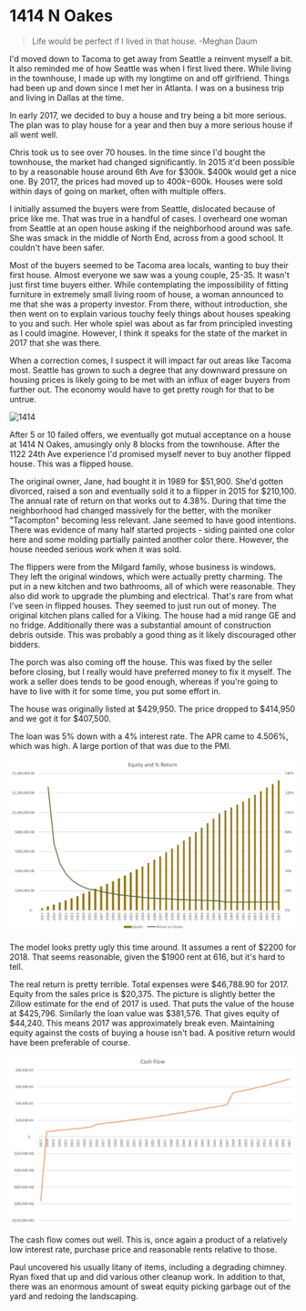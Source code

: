 # 1414 N Oakes

> Life would be perfect if I lived in that house. -Meghan Daum

I'd moved down to Tacoma to get away from Seattle a reinvent myself a bit.  It also reminded me of how Seattle was when I first lived there.  While living in the townhouse, I made up with my longtime on and off girlfriend.  Things had been up and down since I met her in Atlanta.  I was on a business trip and living in Dallas at the time.

In early 2017, we decided to buy a house and try being a bit more serious.  The plan was to play house for a year and then buy a more serious house if all went well.

Chris took us to see over 70 houses.  In the time since I'd bought the townhouse, the market had changed significantly.  In 2015 it'd been possible to by a reasonable house around 6th Ave for $300k. $400k would get a nice one.  By 2017, the prices had moved up to $400k-$600k.  Houses were sold within days of going on market, often with multiple offers.

I initially assumed the buyers were from Seattle, dislocated because of price like me.  That was true in a handful of cases.  I overheard one woman from Seattle at an open house asking if the neighborhood around was safe.  She was smack in the middle of North End, across from a good school.  It couldn't have been safer.

Most of the buyers seemed to be Tacoma area locals, wanting to buy their first house.  Almost everyone we saw was a young couple, 25-35.  It wasn't just first time buyers either.  While contemplating the impossibility of fitting furniture in extremely small living room of house, a woman announced to me that she was a property investor.  From there, without introduction, she then went on to explain various touchy feely things about houses speaking to you and such.  Her whole spiel was about as far from principled investing as I could imagine.  However, I think it speaks for the state of the market in 2017 that she was there.

When a correction comes, I suspect it will impact far out areas like Tacoma most.  Seattle has grown to such a degree that any downward pressure on housing prices is likely going to be met with an influx of eager buyers from further out.  The economy would have to get pretty rough for that to be untrue.

![1414](/images/5/1414.png)

After 5 or 10 failed offers, we eventually got mutual acceptance on a house at 1414 N Oakes, amusingly only 8 blocks from the townhouse.  After the 1122 24th Ave experience I'd promised myself never to buy another flipped house.  This was a flipped house.

The original owner, Jane, had bought it in 1989 for $51,900.  She'd gotten divorced, raised a son and eventually sold it to a flipper in 2015 for $210,100.  The annual rate of return on that works out to 4.38%.  During that time the neighborhood had changed massively for the better, with the moniker "Tacompton" becoming less relevant.  Jane seemed to have good intentions.  There was evidence of many half started projects - siding painted one color here and some molding partially painted another color there.  However, the house needed serious work when it was sold.

The flippers were from the Milgard family, whose business is windows.  They left the original windows, which were actually pretty charming.  The put in a new kitchen and two bathrooms, all of which were reasonable.  They also did work to upgrade the plumbing and electrical.  That's rare from what I've seen in flipped houses.  They seemed to just run out of money.  The original kitchen plans called for a Viking.  The house had a mid range GE and no fridge.  Additionally there was a substantial amount of construction debris outside.  This was probably a good thing as it likely discouraged other bidders.

The porch was also coming off the house.  This was fixed by the seller before closing, but I really would have preferred money to fix it myself.  The work a seller does tends to be good enough, whereas if you're going to have to live with it for some time, you put some effort in.

The house was originally listed at $429,950.  The price dropped to $414,950 and we got it for $407,500.

The loan was 5% down with a 4% interest rate.  The APR came to 4.506%, which was high.  A large portion of that was due to the PMI.

![1414 - Model](/images/5/1414%20-%20Model.png)

The model looks pretty ugly this time around.  It assumes a rent of $2200 for 2018.  That seems reasonable, given the $1900 rent at 616, but it's hard to tell.

The real return is pretty terrible.  Total expenses were $46,788.90 for 2017.  Equity from the sales price is $20,375.  The picture is slightly better the Zillow estimate for the end of 2017 is used.  That puts the value of the house at $425,796.  Similarly the loan value was $381,576.  That gives equity of $44,240.  This means 2017 was approximately break even.  Maintaining equity against the costs of buying a house isn't bad.  A positive return would have been preferable of course.

![1414 - Cash Flow](/images/5/1414%20-%20Cash%20Flow.png)

The cash flow comes out well.  This is, once again a product of a relatively low interest rate, purchase price and reasonable rents relative to those.

Paul uncovered his usually litany of items, including a degrading chimney.  Ryan fixed that up and did various other cleanup work.  In addition to that, there was an enormous amount of sweat equity picking garbage out of the yard and redoing the landscaping.

